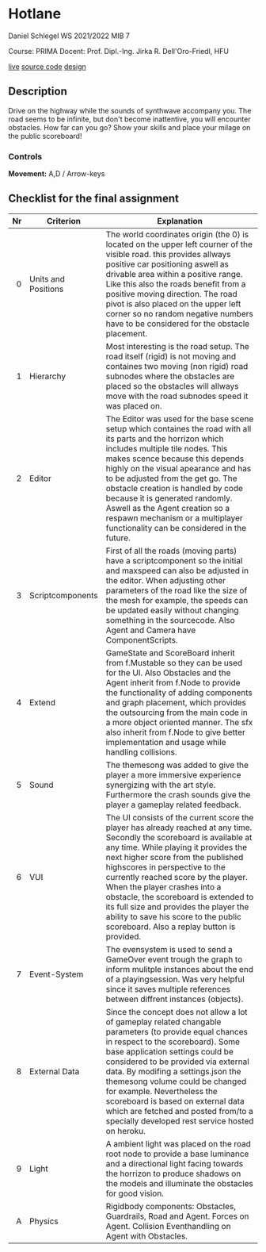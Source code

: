 # Hotlane

Daniel Schlegel
WS 2021/2022
MIB 7

Course: PRIMA
Docent: Prof. Dipl.-Ing. Jirka R. Dell'Oro-Friedl, HFU

[live](https://dwiedani.github.io/hotlane-game/)
[source code](https://github.com/dwiedani/hotlane-game)
[design](https://github.com/dwiedani/hotlane-game/design)

## Description
Drive on the highway while the sounds of synthwave accompany you. The road seems to be infinite, but don't become inattentive, you will encounter obstacles. How far can you go? Show your skills and place your milage on the public scoreboard!

### Controls
**Movement:** A,D / Arrow-keys

## Checklist for the final assignment
| Nr | Criterion       | Explanation                                                                                                              |
|---:|-------------------|---------------------------------------------------------------------------------------------------------------------|
|  0 | Units and Positions | The world coordinates origin (the 0) is located on the upper left courner of the visible road. this provides allways positive car positioning aswell as drivable area within a positive range. Like this also the roads benefit from a positive moving direction. The road pivot is also placed on the upper left corner so no random negative numbers have to be considered for the obstacle placement.|
|  1 | Hierarchy         | Most interesting is the road setup. The road itself (rigid) is not moving and containes two moving (non rigid) road subnodes where the obstacles are placed so the obstacles will allways move with the road subnodes speed it was placed on.|
|  2 | Editor            | The Editor was used for the base scene setup which containes the road with all its parts and the horrizon which includes multiple tile nodes. This makes scence because this depends highly on the visual apearance and has to be adjusted from the get go. The obstacle creation is handled by code because it is generated randomly. Aswell as the Agent creation so a respawn mechanism or a multiplayer functionality can be considered in the future.|
|  3 | Scriptcomponents  | First of all the roads (moving parts) have a scriptcomponent so the initial and maxspeed can also be adjusted in the editor. When adjusting other parameters of the road like the size of the mesh for example, the speeds can be updated easily without changing something in the sourcecode. Also Agent and Camera have ComponentScripts.|
|  4 | Extend            | GameState and ScoreBoard inherit from f.Mustable so they can be used for the UI. Also Obstacles and the Agent inherit from f.Node to provide the functionality of adding components and graph placement, which provides the outsourcing from the main code in a more object oriented manner. The sfx also inherit from f.Node to give better implementation and usage while handling collisions.|
|  5 | Sound             | The themesong was added to give the player a more immersive experience synergizing with the art style. Furthermore the crash sounds give the player a gameplay related feedback.|
|  6 | VUI               | The UI consists of the current score the player has already reached at any time. Secondly the scoreboard is available at any time. While playing it provides the next higher score from the published highscores in perspective to the currently reached score by the player. When the player crashes into a obstacle, the scoreboard is extended to its full size and provides the player the ability to save his score to the public scoreboard. Also a replay button is provided.|
|  7 | Event-System      | The evensystem is used to send a GameOver event trough the graph to inform mulitple instances about the end of a playingsession. Was very helpful since it saves multiple references between diffrent instances (objects). |
|  8 | External Data     | Since the concept does not allow a lot of gameplay related changable parameters (to provide equal chances in respect to the scoreboard). Some base application settings could be considered to be provided via external data. By modifing a settings.json the themesong volume could be changed for example. Nevertheless the scoreboard is based on external data which are fetched and posted from/to a specially developed rest service hosted on heroku. |
|  9 | Light             | A ambient light was placed on the road root node to provide a base luminance and a directional light facing towards the horrizon to produce shadows on the models and illuminate the obstacles for good vision. |
|  A | Physics           | Rigidbody components: Obstacles, Guardrails, Road and Agent. Forces on Agent. Collision Eventhandling on Agent with Obstacles.|